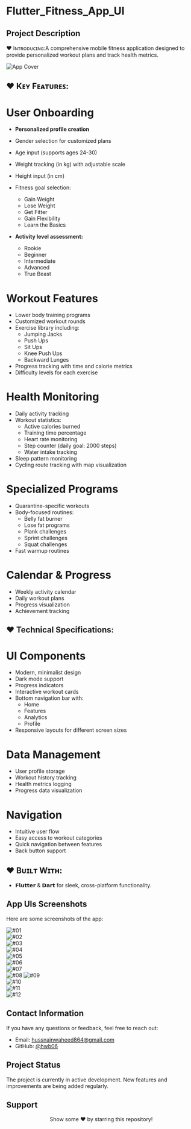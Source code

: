 # Flutter_Fitness_App_UI

## **Project Description**

♥ Iɴᴛʀᴏᴅᴜᴄɪɴɢ:A comprehensive mobile fitness application designed to provide personalized workout plans and track health metrics.

![App Cover](https://github.com/hwb06/Flutter_Fitness_App_UI/blob/main/assets/AppUI_Screenshots/Active%20Fitness%20Cover.JPG)

## ♥ **Kᴇʏ Fᴇᴀᴛᴜʀᴇꜱ**:
# User Onboarding
- **Personalized profile creation**
- Gender selection for customized plans
- Age input (supports ages 24-30)
- Weight tracking (in kg) with adjustable scale
- Height input (in cm)
- Fitness goal selection:
    - Gain Weight
    - Lose Weight
    - Get Fitter
    - Gain Flexibility
    - Learn the Basics

- **Activity level assessment:**
    - Rookie
    - Beginner
    - Intermediate
    - Advanced
    - True Beast

# Workout Features
- Lower body training programs
- Customized workout rounds
- Exercise library including:
    - Jumping Jacks
    - Push Ups
    - Sit Ups
    - Knee Push Ups
    - Backward Lunges
- Progress tracking with time and calorie metrics
- Difficulty levels for each exercise

# Health Monitoring
- Daily activity tracking
- Workout statistics:
    - Active calories burned
    - Training time percentage
    - Heart rate monitoring
    - Step counter (daily goal: 2000 steps)
    - Water intake tracking
- Sleep pattern monitoring
- Cycling route tracking with map visualization

# Specialized Programs
- Quarantine-specific workouts
- Body-focused routines:
    - Belly fat burner
    - Lose fat programs
    - Plank challenges
    - Sprint challenges
    - Squat challenges
- Fast warmup routines

# Calendar & Progress
- Weekly activity calendar
- Daily workout plans
- Progress visualization
- Achievement tracking

## ♥ **Technical Specifications**:
# UI Components
- Modern, minimalist design
- Dark mode support
- Progress indicators
- Interactive workout cards
- Bottom navigation bar with:
    - Home
    - Features
    - Analytics
    - Profile
- Responsive layouts for different screen sizes

# Data Management
- User profile storage
- Workout history tracking
- Health metrics logging
- Progress data visualization

# Navigation
- Intuitive user flow
- Easy access to workout categories
- Quick navigation between features
- Back button support

## ♥ **Bᴜɪʟᴛ Wɪᴛʜ**:
- 𝗙𝗹𝘂𝘁𝘁𝗲𝗿 & 𝗗𝗮𝗿𝘁 for sleek, cross-platform functionality.

## **App UIs Screenshots**
Here are some screenshots of the app:

![#01](https://github.com/hwb06/Flutter_Fitness_App_UI/blob/main/assets/AppUI_Screenshots/1.JPG)  
![#02](https://github.com/hwb06/Flutter_Fitness_App_UI/blob/main/assets/AppUI_Screenshots/2.JPG)  
![#03](https://github.com/hwb06/Flutter_Fitness_App_UI/blob/main/assets/AppUI_Screenshots/3.JPG)  
![#04](https://github.com/hwb06/Flutter_Fitness_App_UI/blob/main/assets/AppUI_Screenshots/4.JPG)  
![#05](https://github.com/hwb06/Flutter_Fitness_App_UI/blob/main/assets/AppUI_Screenshots/5.JPG)  
![#06](https://github.com/hwb06/Flutter_Fitness_App_UI/blob/main/assets/AppUI_Screenshots/6.JPG)  
![#07](https://github.com/hwb06/Flutter_Fitness_App_UI/blob/main/assets/AppUI_Screenshots/7.JPG)  
![#08](https://github.com/hwb06/Flutter_Fitness_App_UI/blob/main/assets/AppUI_Screenshots/8.JPG)
![#09](https://github.com/hwb06/Flutter_Fitness_App_UI/blob/main/assets/AppUI_Screenshots/9.JPG)  
![#10](https://github.com/hwb06/Flutter_Fitness_App_UI/blob/main/assets/AppUI_Screenshots/10.JPG)  
![#11](https://github.com/hwb06/Flutter_Fitness_App_UI/blob/main/assets/AppUI_Screenshots/11.JPG)  
![#12](https://github.com/hwb06/Flutter_Fitness_App_UI/blob/main/assets/AppUI_Screenshots/12.JPG)

## **Contact Information**
If you have any questions or feedback, feel free to reach out:

- Email: hussnainwaheed864@gmail.com
- GitHub: [@hwb06](https://github.com/hwb06)

## **Project Status**
The project is currently in active development. New features and improvements are being added regularly.

## **Support**
<div align="center">
Show some ❤️ by starring this repository!
</div>



   
    
